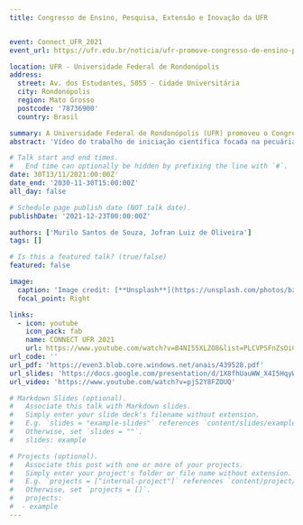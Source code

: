 ```yaml
---
title: Congresso de Ensino, Pesquisa, Extensão e Inovação da UFR


event: Connect_UFR_2021
event_url: https://ufr.edu.br/noticia/ufr-promove-congresso-de-ensino-pesquisa-extensao-e-inovacao-da-ufr-connect-ufr-2021/

location: UFR - Universidade Federal de Rondonópolis
address:
  street: Av. dos Estudantes, 5055 - Cidade Universitária
  city: Rondonópolis
  region: Mato Grosso
  postcode: '78736900'
  country: Brasil

summary: A Universidade Federal de Rondonópolis (UFR) promoveu o Congresso de Ensino, Pesquisa, Extensão e Inovação da UFR (Connect UFR 2021).
abstract: 'Vídeo do trabalho de iniciação científica focada na pecuária de precisão utilizando visão computacional, apresentado no Congresso de Ensino, Pesquisa, Extensão e Inovação “UFR - Connect_UFR_2021”. Realizado na Universidade Federal de Rondonópolis, orientado pelo professor Dr. Jofran Luiz de Oliveira.'

# Talk start and end times.
#   End time can optionally be hidden by prefixing the line with `#`.
date: 30T13/11/2021:00:00Z'
date_end: '2030-11-30T15:00:00Z'
all_day: false

# Schedule page publish date (NOT talk date).
publishDate: '2021-12-23T00:00:00Z'

authors: ['Murilo Santos de Souza, Jofran Luiz de Oliveira']
tags: []

# Is this a featured talk? (true/false)
featured: false

image:
  caption: 'Image credit: [**Unsplash**](https://unsplash.com/photos/bzdhc5b3Bxs)'
  focal_point: Right

links:
  - icon: youtube
    icon_pack: fab
    name: CONNECT UFR 2021
    url: https://www.youtube.com/watch?v=B4NI55XLZO8&list=PLCVPSFnZsOiCoN8jgVIFeoCAN-gvDKLMu
url_code: ''
url_pdf: 'https://even3.blob.core.windows.net/anais/439528.pdf'
url_slides: 'https://docs.google.com/presentation/d/1X8fhUauWW_X4I5HqyWeQC053QPO9uevM/edit?usp=sharing&ouid=111563602474775318937&rtpof=true&sd=true'
url_video: 'https://www.youtube.com/watch?v=pjS2Y8FZOUQ'

# Markdown Slides (optional).
#   Associate this talk with Markdown slides.
#   Simply enter your slide deck's filename without extension.
#   E.g. `slides = "example-slides"` references `content/slides/example-slides.md`.
#   Otherwise, set `slides = ""`.
#   slides: example

# Projects (optional).
#   Associate this post with one or more of your projects.
#   Simply enter your project's folder or file name without extension.
#   E.g. `projects = ["internal-project"]` references `content/project/deep-learning/index.md`.
#   Otherwise, set `projects = []`.
#   projects:
#  - example
---
```



